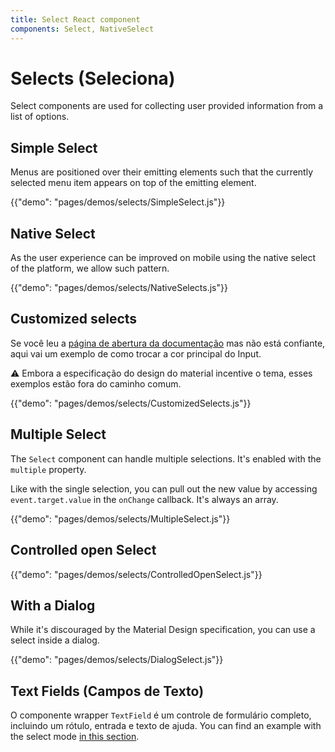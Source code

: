 ```yaml
---
title: Select React component
components: Select, NativeSelect
---
```

# Selects (Seleciona)

<p class="description">Select components are used for collecting user provided information from a list of options.</p>

## Simple Select

Menus are positioned over their emitting elements such that the currently selected menu item appears on top of the emitting element.

{{"demo": "pages/demos/selects/SimpleSelect.js"}}

## Native Select

As the user experience can be improved on mobile using the native select of the platform, we allow such pattern.

{{"demo": "pages/demos/selects/NativeSelects.js"}}

## Customized selects

Se você leu a [página de abertura da documentação](/customization/overrides/) mas não está confiante, aqui vai um exemplo de como trocar a cor principal do Input.

⚠️ Embora a especificação do design do material incentive o tema, esses exemplos estão fora do caminho comum.

{{"demo": "pages/demos/selects/CustomizedSelects.js"}}

## Multiple Select

The `Select` component can handle multiple selections. It's enabled with the `multiple` property.

Like with the single selection, you can pull out the new value by accessing `event.target.value` in the `onChange` callback. It's always an array.

{{"demo": "pages/demos/selects/MultipleSelect.js"}}

## Controlled open Select

{{"demo": "pages/demos/selects/ControlledOpenSelect.js"}}

## With a Dialog

While it's discouraged by the Material Design specification, you can use a select inside a dialog.

{{"demo": "pages/demos/selects/DialogSelect.js"}}

## Text Fields (Campos de Texto)

O componente wrapper `TextField` é um controle de formulário completo, incluindo um rótulo, entrada e texto de ajuda. You can find an example with the select mode [in this section](/demos/text-fields/#textfield).